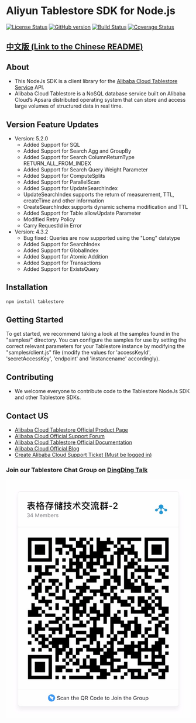 # Aliyun Tablestore SDK for Node.js

[![License Status](https://img.shields.io/badge/license-apache2-brightgreen.svg)](https://travis-ci.org/aliyun/aliyun-tablestore-nodejs-sdk)
[![GitHub version](https://badge.fury.io/gh/aliyun%2Faliyun-tablestore-nodejs-sdk.svg)](https://badge.fury.io/gh/aliyun%2Faliyun-tablestore-nodejs-sdk)
[![Build Status](https://travis-ci.org/aliyun/aliyun-tablestore-nodejs-sdk.svg?branch=master)](https://travis-ci.org/aliyun/aliyun-tablestore-nodejs-sdk)
[![Coverage Status](https://coveralls.io/repos/github/aliyun/aliyun-tablestore-nodejs-sdk/badge.svg?branch=master)](https://coveralls.io/github/aliyun/aliyun-tablestore-nodejs-sdk?branch=master)

## [中文版 (Link to the Chinese README)](README.md)

## About
 - This NodeJs SDK is a client library for the [Alibaba Cloud Tablestore Service](http://www.aliyun.com/product/ots/) API.
 - Alibaba Cloud Tablestore is a NoSQL database service built on Alibaba Cloud’s Apsara distributed operating system that can store and access large volumes of structured data in real time.
 

## Version Feature Updates
- Version: 5.2.0
    - Added Support for SQL
    - Added Support for Search Agg and GroupBy
    - Added Support for Search ColumnReturnType RETURN_ALL_FROM_INDEX
    - Added Support for Search Query Weight Parameter
    - Added Support for ComputeSplits
    - Added Support for ParallelScan
    - Added Support for UpdateSearchIndex
    - UpdateSearchIndex supports the return of measurement, TTL, createTime and other information
    - CreateSearchIndex supports dynamic schema modification and TTL
    - Added Support for Table allowUpdate Parameter
    - Modified Retry Policy
    - Carry RequestId in Error
 - Version: 4.3.2 
   - Bug fixed: Queries are now supported using the "Long" datatype
   - Added Support for SearchIndex
   - Added Support for GlobalIndex
   - Added Support for Atomic Addition
   - Added Support for Transactions
   - Added Support for ExistsQuery

## Installation

```sh
npm install tablestore
```

## Getting Started
To get started, we recommend taking a look at the samples found in the "samples/" directory. 
You can configure the samples for use by setting the correct relevant parameters for your Tablestore instance by modifying the "samples/client.js" file (modify the values for 'accessKeyId', 'secretAccessKey', 'endpoint' and 'instancename' accordingly).



## Contributing
 - We welcome everyone to contribute code to the Tablestore NodeJs SDK and other Tablestore SDKs.

## Contact US
- [Alibaba Cloud Tablestore Official Product Page](https://www.alibabacloud.com/product/table-store)
- [Alibaba Cloud Official Support Forum](https://www.alibabacloud.com/forum?)
- [Alibaba Cloud Tablestore Official Documentation](https://www.alibabacloud.com/help/product/27278.htm)
- [Alibaba Cloud Official Blog](https://www.alibabacloud.com/blog)
- [Create Alibaba Cloud Support Ticket (Must be logged in)](https://workorder.console.aliyun.com/#/ticket/createIndex)

### Join our Tablestore Chat Group on [DingDing Talk](https://www.dingtalk.com/en)
![Image text](img/QRCode-EN.JPG)
